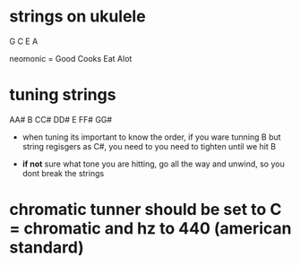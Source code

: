 # strings on ukulele

G C E A

neomonic = Good Cooks Eat Alot

# tuning strings

AA# B CC# DD# E FF# GG#

- when tuning its important to know the order, if you ware tunning B but string
  regisgers as C#, you need to you need to tighten until we hit B

- **if not** sure what tone you are hitting, go all the way and unwind, so you dont
  break the strings

# chromatic tunner should be set to C = chromatic and hz to 440 (american standard)
